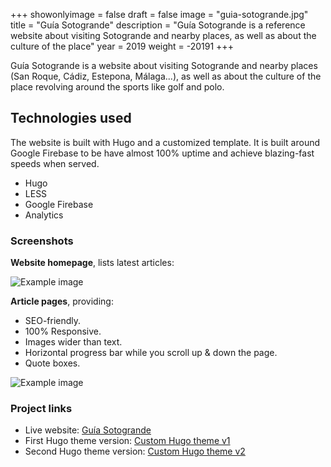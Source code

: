 +++
showonlyimage = false
draft = false
image = "guia-sotogrande.jpg"
title = "Guía Sotogrande"
description = "Guía Sotogrande is a reference website about visiting Sotogrande and nearby places, as well as about the culture of the place"
year = 2019
weight = -20191
+++

Guía Sotogrande is a website about visiting Sotogrande and nearby places (San Roque, Cádiz, Estepona, Málaga...), as well as about the culture of the place revolving around the sports like golf and polo.

<!--more-->

## Technologies used

The website is built with Hugo and a customized template. It is built around Google Firebase to be have almost 100% uptime and achieve blazing-fast speeds when served.

 * Hugo
 * LESS
 * Google Firebase
 * Analytics

### Screenshots

**Website homepage**, lists latest articles:

![Example image](/project/guia-sotogrande/homepage.jpg)

**Article pages**, providing:

 * SEO-friendly.
 * 100% Responsive.
 * Images wider than text.
 * Horizontal progress bar while you scroll up & down the page.
 * Quote boxes.

![Example image](/project/guia-sotogrande/article.jpg)

### Project links

 * Live website: [Guía Sotogrande](https://www.guiasotogrande.com)
 * First Hugo theme version: [Custom Hugo theme v1](https://gitlab.com/guia-sotogrande)
 * Second Hugo theme version: [Custom Hugo theme v2](https://github.com/OscarDCorbalan/hugo-theme-guia-sotogrand)
